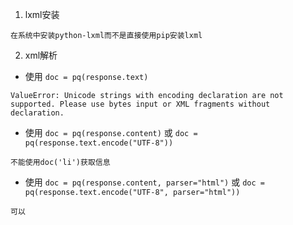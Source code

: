 1. lxml安装
```
在系统中安装python-lxml而不是直接使用pip安装lxml
```
2. xml解析
* 使用 ```doc = pq(response.text)```
```
ValueError: Unicode strings with encoding declaration are not supported. Please use bytes input or XML fragments without declaration.
```
* 使用 ```doc = pq(response.content)``` 或 ```doc = pq(response.text.encode("UTF-8"))```
``` 
不能使用doc('li')获取信息
```
* 使用 ```doc = pq(response.content, parser="html")``` 或 ```doc = pq(response.text.encode("UTF-8", parser="html"))```
``` 
可以
```
